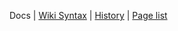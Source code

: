 Docs | [Wiki Syntax](http://code.google.com/p/support/wiki/WikiSyntax) | [History](http://code.google.com/p/rallylog/source/browse/#svn/wiki) |
[Page list](http://code.google.com/p/rallylog/w/list)
